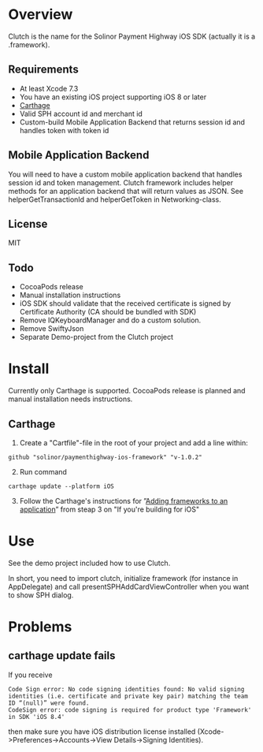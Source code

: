 # Overview

Clutch is the name for the Solinor Payment Highway iOS SDK (actually it is a .framework).

## Requirements

* At least Xcode 7.3
* You have an existing iOS project supporting iOS 8 or later
* [Carthage]( https://github.com/Carthage/Carthage)
* Valid SPH account id and merchant id
* Custom-build Mobile Application Backend that returns session id and handles token with token id 

## Mobile Application Backend

You will need to have a custom mobile application backend that handles session id and token management. Clutch framework includes helper methods for an application backend that will return values as JSON. See helperGetTransactionId and helperGetToken in Networking-class.

## License
MIT

## Todo

* CocoaPods release
* Manual installation instructions
* iOS SDK should validate that the received certificate is signed by Certificate Authority (CA should be bundled with SDK)
* Remove IQKeyboardManager and do a custom solution.
* Remove SwiftyJson
* Separate Demo-project from the Clutch project


# Install

Currently only Carthage is supported. CocoaPods release is planned and manual installation needs instructions.

## Carthage

1. Create a "Cartfile"-file in the root of your project and add a line within: 
```
github "solinor/paymenthighway-ios-framework" "v-1.0.2" 
```

2. Run command
```
carthage update --platform iOS
```

3. Follow the Carthage's instructions for ”[Adding frameworks to an application](https://github.com/Carthage/Carthage)” from steap 3 on "If you're building for iOS"

# Use

See the demo project included how to use Clutch.

In short, you need to import clutch, initialize framework (for instance in AppDelegate) and call presentSPHAddCardViewController when you want to show SPH dialog.

# Problems

## carthage update fails

If you receive

```
Code Sign error: No code signing identities found: No valid signing identities (i.e. certificate and private key pair) matching the team ID “(null)” were found.
CodeSign error: code signing is required for product type 'Framework' in SDK 'iOS 8.4'
```

then make sure you have iOS distribution license installed (Xcode->Preferences->Accounts->View Details->Signing Identities).
